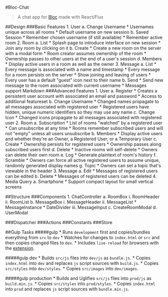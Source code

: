 #Bloc-Chat
>A chat app for [Bloc](https://www.bloc.io) made with React/Flux

##Design
###Basic Features
    1. User
        a. Change Username
            * Usernames unique across all rooms
            * Default username on new session
        b. Saved Session
            * Remember chosen username (if still available)
            * Remember active room
    2. Room
        a. List
            * Splash page to introduce interface on new session
            * Join any room by clicking on it
        b. Create
            * Create a new room on the server with a modal form
            * Room creator assumes ownership of the room
            * Ownership passes to other users at the end of a user's session
        d. Members
            * Display active users in a room as well as the owner
    3. Message 
        a. List
            * Every message is associated with a name and timestamp
            * Every message for a room persists on the server
            * Show joining and leaving of users
            * Every user has a default "guest" icon next to their name
        b. Send
            * Send new message to the room associated with current username
            * Messages support Markdown
###Advanced Features
    1. User
        a. Register
            * Creates a persistent user account with associated an email and password
            * Access to additional featureset
        b. Change Username
            * Changed names propagate to all messages associated with registered user
            * Registered users have hidden, unique numeric identifiers so they may use any name
        c. Change Icon
            * Changed icons propagate to all messages associated with registered user
    2. Room
        a. Subscription
            * List of rooms "watched" by a registered user
            * Can unsubscribe at any time
            * Rooms remember subscribed users and will not "empty" unless all users unsubscribe
        b. Members
            * Display active users and whether they're an Owner, a Registered User, or a Temporary User
        c. Create
            * Ownership persists for registered users
            * Ownership passes along subscribed users first
        d. Delete
            * Inactive rooms will self-delete
            * Owners can delete their own room
        e. Log
            * Generate plaintext of room's history
        f. Scramble
            * Owners can force all active registered users to assume unique, randomly generated display names
        g. Topic
            * Owners can set a topic that's viewable in the header
    3. Message 
        a. Edit
            * Messages of registered users can be edited
        b. Delete
            * Messages of registered users can be deleted
    4. Media Query
        a. Smartphone
            * Support compact layout for small vertical screens
        
##Structure
###Components
    1. ChatController
        a. RoomBox
            i. RoomHeader
            ii. RoomList
        b. MessageBox
            i. MessageHeader
            ii. MessageList
                * MessageInstance
                * DateDivider
            iii. MessageInput
        c. CreateRoomModal
        d. UserModal

###Dispatcher
###Actions
###Constants
###Store

##Gulp Tasks
#####gulp
    * Runs `development` first and copies/bundles everything from `src` to `dev`
    * Watches for changes to `index.html` or `src` and then copies changed files to `dev`.
    * Includes `live-reload` for browsers with the [extension](http://livereload.com/extensions/).
    
#####gulp dev
    * Builds `src/js` files into `dev/js` as `bundle.js`.
    * Copies `index.html` into `dev` and replaces `js` script sources with `build.js`.
    * Copies `src/styles` into `dev/styles`.
    * Copies `src/images` into `dev/images`.

#####gulp production
    * Builds and Uglifies `src/js` files into `prod/js` as `build.min.js`.
    * Copies `src/styles` into `prod/styles`.
    * Copies `index.html` into `prod` and replaces `js` script sources with `bundle.min.js`.

